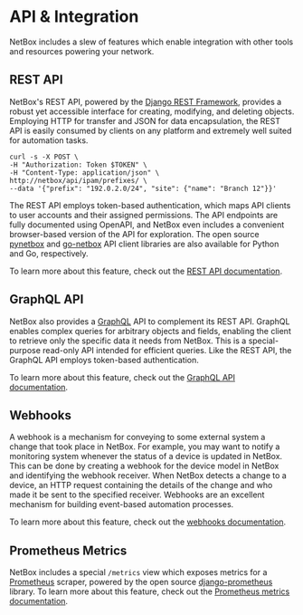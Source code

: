 # API & Integration

NetBox includes a slew of features which enable integration with other tools and resources powering your network.

## REST API

NetBox's REST API, powered by the [Django REST Framework](https://www.django-rest-framework.org/), provides a robust yet accessible interface for creating, modifying, and deleting objects. Employing HTTP for transfer and JSON for data encapsulation, the REST API is easily consumed by clients on any platform and extremely well suited for automation tasks.

```no-highlight
curl -s -X POST \
-H "Authorization: Token $TOKEN" \
-H "Content-Type: application/json" \
http://netbox/api/ipam/prefixes/ \
--data '{"prefix": "192.0.2.0/24", "site": {"name": "Branch 12"}}'
```

The REST API employs token-based authentication, which maps API clients to user accounts and their assigned permissions. The API endpoints are fully documented using OpenAPI, and NetBox even includes a convenient browser-based version of the API for exploration. The open source [pynetbox](https://github.com/netbox-community/pynetbox) and [go-netbox](https://github.com/netbox-community/go-netbox) API client libraries are also available for Python and Go, respectively.

To learn more about this feature, check out the [REST API documentation](../integrations/rest-api.md).

## GraphQL API

NetBox also provides a [GraphQL](https://graphql.org/) API to complement its REST API. GraphQL enables complex queries for arbitrary objects and fields, enabling the client to retrieve only the specific data it needs from NetBox. This is a special-purpose read-only API intended for efficient queries. Like the REST API, the GraphQL API employs token-based authentication.

To learn more about this feature, check out the [GraphQL API documentation](../integrations/graphql-api.md).

## Webhooks

A webhook is a mechanism for conveying to some external system a change that took place in NetBox. For example, you may want to notify a monitoring system whenever the status of a device is updated in NetBox. This can be done by creating a webhook for the device model in NetBox and identifying the webhook receiver. When NetBox detects a change to a device, an HTTP request containing the details of the change and who made it be sent to the specified receiver. Webhooks are an excellent mechanism for building event-based automation processes.

To learn more about this feature, check out the [webhooks documentation](../integrations/webhooks.md).

## Prometheus Metrics

NetBox includes a special `/metrics` view which exposes metrics for a [Prometheus](https://prometheus.io/) scraper, powered by the open source [django-prometheus](https://github.com/korfuri/django-prometheus) library. To learn more about this feature, check out the [Prometheus metrics documentation](../integrations/prometheus-metrics.md).
